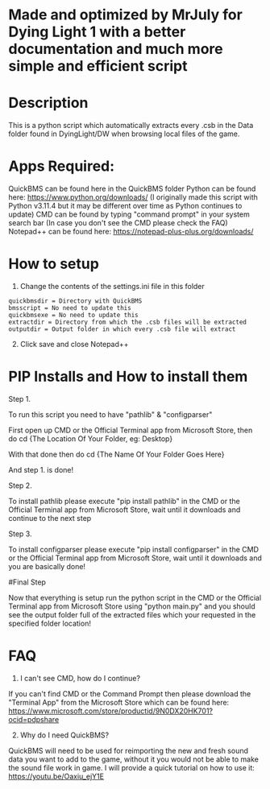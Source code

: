 # Made and optimized by MrJuly for Dying Light 1 with a better documentation and much more simple and efficient script

# Description
This is a python script which automatically extracts every .csb in the Data folder found in DyingLight/DW when browsing local files of the game.

# Apps Required:
QuickBMS can be found here in the QuickBMS folder
Python can be found here: https://www.python.org/downloads/ (I originally made this script with Python v3.11.4 but it may be different over time as Python continues to update)
CMD can be found by typing "command prompt" in your system search bar (In case you don't see the CMD please check the FAQ)
Notepad++ can be found here: https://notepad-plus-plus.org/downloads/

# How to setup
1. Change the contents of the settings.ini file in this folder
```
quickbmsdir = Directory with QuickBMS
bmsscript = No need to update this
quickbmsexe = No need to update this
extractdir = Directory from which the .csb files will be extracted
outputdir = Output folder in which every .csb file will extract
```

2. Click save and close Notepad++

# PIP Installs and How to install them

Step 1.

To run this script you need to have "pathlib" & "configparser"

First open up CMD or the Official Terminal app from Microsoft Store, then do cd {The Location Of Your Folder, eg: Desktop}

With that done then do cd {The Name Of Your Folder Goes Here}

And step 1. is done!

Step 2.

To install pathlib please execute "pip install pathlib" in the CMD or the Official Terminal app from Microsoft Store, wait until it downloads and continue to the next step

Step 3.

To install configparser please execute "pip install configparser" in the CMD or the Official Terminal app from Microsoft Store, wait until it downloads and you are basically done!

#Final Step

Now that everything is setup run the python script in the CMD or the Official Terminal app from Microsoft Store using "python main.py" and you should see the output folder full of the extracted files which your requested
in the specified folder location!


# FAQ

1. I can't see CMD, how do I continue?

If you can't find CMD or the Command Prompt then please download the "Terminal App" from the Microsoft Store which can be found here: https://www.microsoft.com/store/productid/9N0DX20HK701?ocid=pdpshare

2. Why do I need QuickBMS?

QuickBMS will need to be used for reimporting the new and fresh sound data you want to add to the game, without it you would not be able to make the sound file work in game. I will provide a quick tutorial on how to use it:
https://youtu.be/Oaxiu_ejY1E
